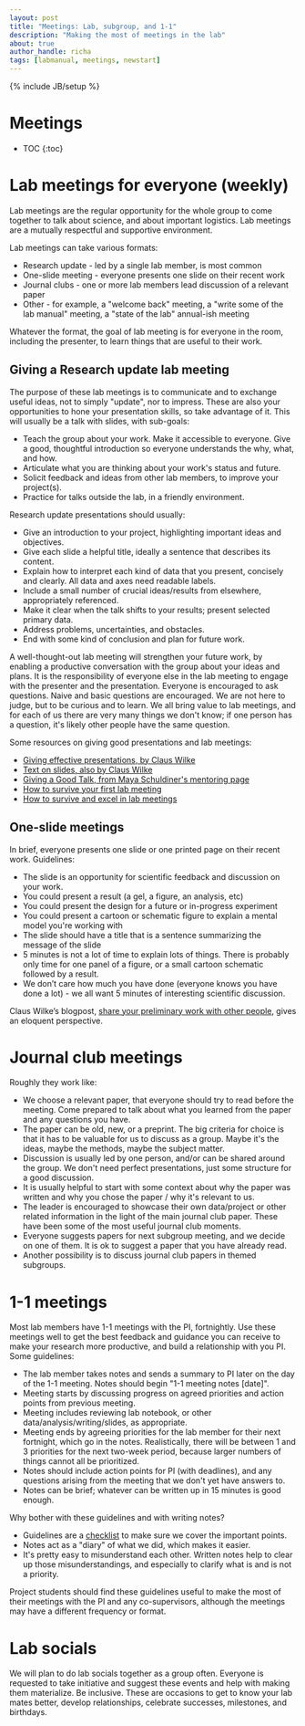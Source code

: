 ```yaml
---
layout: post
title: "Meetings: Lab, subgroup, and 1-1"
description: "Making the most of meetings in the lab"
about: true
author_handle: richa
tags: [labmanual, meetings, newstart]
---
```

{% include JB/setup %}

# Meetings 

* TOC
{:toc}


# Lab meetings for everyone (weekly)

Lab meetings are the regular opportunity for the whole group to come together to talk about science, and about important logistics.
Lab meetings are a mutually respectful and supportive environment.

Lab meetings can take various formats:

* Research update - led by a single lab member, is most common
* One-slide meeting -  everyone presents one slide on their recent work
* Journal clubs - one or more lab members lead discussion of a relevant paper
* Other - for example, a "welcome back" meeting, a "write some of the lab manual" meeting, a "state of the lab" annual-ish meeting

Whatever the format, the goal of lab meeting is for everyone in the room, including the presenter, to learn things that are useful to their work.


## Giving a Research update lab meeting

The purpose of these lab meetings is to communicate and to exchange useful ideas, not to simply "update", nor to impress. These are also your opportunities to hone your presentation skills, so take advantage of it. 
This will usually be a talk with slides, with sub-goals:

* Teach the group about your work. Make it accessible to everyone. Give a good, thoughtful introduction so everyone understands the why, what, and how.
* Articulate what you are thinking about your work's status and future.
* Solicit feedback and ideas from other lab members, to improve your project(s).
* Practice for talks outside the lab, in a friendly environment.

Research update presentations should usually:

* Give an introduction to your project, highlighting important ideas and objectives.
* Give each slide a helpful title, ideally a sentence that describes its content.
* Explain how to interpret each kind of data that you present, concisely and clearly. All data and axes need readable labels.
* Include a small number of crucial ideas/results from elsewhere, appropriately referenced.
* Make it clear when the talk shifts to your results; present selected primary data.
* Address problems, uncertainties, and obstacles.
* End with some kind of conclusion and plan for future work.

A well-thought-out lab meeting will strengthen your future work, by enabling a productive conversation with the group about your ideas and plans. It is the responsibility of everyone else in the lab meeting to engage with the presenter and the presentation.
Everyone is encouraged to ask questions. Naive and basic questions are encouraged. We are not here to judge, but to be curious and to learn. We all bring value to lab meetings, and for each of us there are very many things we don't know; if one person has a question, it's likely other people have the same question.

Some resources on giving good presentations and lab meetings:

* [Giving effective presentations, by Claus Wilke](https://clauswilke.com/blog/2013/10/20/giving-effective-presentations/)
* [Text on slides, also by Claus Wilke](https://clauswilke.com/blog/2013/08/18/engaging-presentations-and-text-heavy-slides/)
* [Giving a Good Talk, from Maya Schuldiner's mentoring page](https://mayaschuldiner.wixsite.com/schuldinerlab/mentoring)
* [How to survive your first lab meeting](https://www.abcam.com/content/how-to-survive-your-first-lab-meeting)
* [How to survive and excel in lab meetings](https://sophtalksscience.com/2017/10/30/how-to-survive-your-first-lab-meeting/)


## One-slide meetings

In brief, everyone presents one slide or one printed page on their recent work. Guidelines:

* The slide is an opportunity for scientific feedback and discussion on your work.
* You could present a result (a gel, a figure, an analysis, etc)
* You could present the design for a future or in-progress experiment
* You could present a cartoon or schematic figure to explain a mental model you're working with
* The slide should have a title that is a sentence summarizing the message of the slide
* 5 minutes is not a lot of time to explain lots of things. There is probably only time for one panel of a figure, or a small cartoon schematic followed by a result.
* We don’t care how much you have done (everyone knows you have done a lot) - we all want 5 minutes of interesting scientific discussion.

Claus Wilke’s blogpost, [share your preliminary work with other people](https://serialmentor.com/blog/2014/7/8/share-your-preliminary-work-with-other-people-even-if-you-think-its-crap), gives an eloquent perspective.


# Journal club meetings 

Roughly they work like:

* We choose a relevant paper, that everyone should try to read before the meeting. Come prepared to talk about what you learned from the paper and any questions you have.
* The paper can be old, new, or a preprint. The big criteria for choice is that it has to be valuable for us to discuss as a group. Maybe it's the ideas, maybe the methods, maybe the subject matter.
* Discussion is usually led by one person, and/or can be shared around the group. We don't need perfect presentations, just some structure for a good discussion.
* It is usually helpful to start with some context about why the paper was written and why you chose the paper / why it's relevant to us.
* The leader is encouraged to showcase their own data/project or other related information in the light of the main journal club paper. These have been some of the most useful journal club moments.
* Everyone suggests papers for next subgroup meeting, and we decide on one of them. It is ok to suggest a paper that you have already read. 
* Another possibility is to discuss journal club papers in themed subgroups. 


# 1-1 meetings 

Most lab members have 1-1 meetings with the PI, fortnightly. Use these meetings well to get the best feedback and guidance you can receive to make your research more productive, and build a relationship with you PI. Some guidelines:

* The lab member takes notes and sends a summary to PI later on the day of the 1-1 meeting. Notes should begin "1-1 meeting notes [date]". 
* Meeting starts by discussing progress on agreed priorities and action points from previous meeting.
* Meeting includes reviewing lab notebook, or other data/analysis/writing/slides, as appropriate.
* Meeting ends by agreeing priorities for the lab member for their next fortnight, which go in the notes. Realistically, there will be between 1 and 3 priorities for the next two-week period, because larger numbers of things cannot all be prioritized.
* Notes should include action points for PI (with deadlines), and any questions arising from the meeting that we don't yet have answers to.
* Notes can be brief; whatever can be written up in 15 minutes is good enough.

Why bother with these guidelines and with writing notes?

* Guidelines are a [checklist](http://atulgawande.com/book/the-checklist-manifesto/) to make sure we cover the important points.
* Notes act as a "diary" of what we did, which makes it easier.
* It's pretty easy to misunderstand each other. Written notes help to clear up those misunderstandings, and especially to clarify what is and is not a priority.

Project students should find these guidelines useful to make the most of their meetings with the PI and any co-supervisors, although the meetings may have a different frequency or format.


# Lab socials

We will plan to do lab socials together as a group often. Everyone is requested to take initiative and suggest these events and help with making them materialize. Be inclusive. These are occasions to get to know your lab mates better, develop relationships, celebrate successes, milestones, and birthdays.


